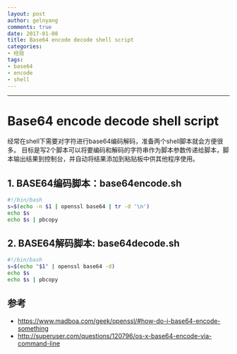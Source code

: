 ```yaml
---
layout: post
author: gelnyang
comments: true
date: 2017-01-08
title: Base64 encode decode shell script
categories:
- 经验
tags:
- base64
- encode
- shell
---
```

---

# Base64 encode decode shell script
经常在shell下需要对字符进行base64编码解码，准备两个shell脚本就会方便很多。
目标是写2个脚本可以将要编码和解码的字符串作为脚本参数传递给脚本，脚本输出结果到控制台，并自动将结果添加到粘贴板中供其他程序使用。

## 1. BASE64编码脚本：base64encode.sh

```bash
#!/bin/bash
s=$(echo -n $1 | openssl base64 | tr -d '\n')
echo $s
echo $s | pbcopy
```

## 2. BASE64解码脚本: base64decode.sh

```bash
#!/bin/bash
s=$(echo "$1" | openssl base64 -d)
echo $s
echo $s | pbcopy
```


## 参考

* https://www.madboa.com/geek/openssl/#how-do-i-base64-encode-something
* http://superuser.com/questions/120796/os-x-base64-encode-via-command-line


